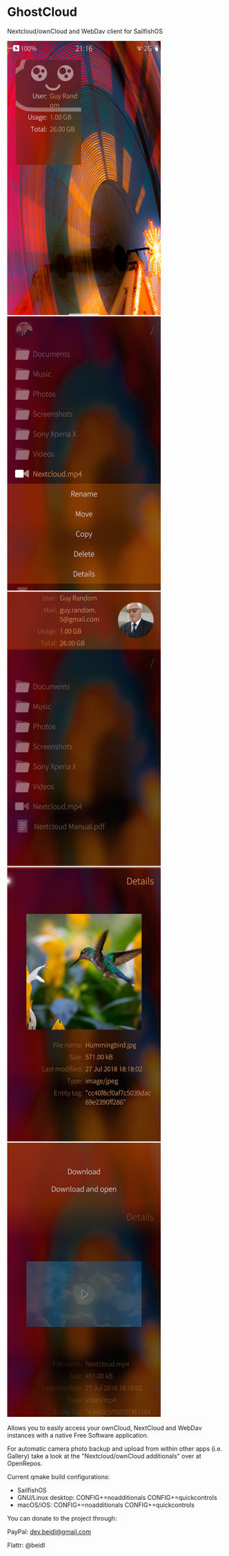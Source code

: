 # GhostCloud
Nextcloud/ownCloud and WebDav client for SailfishOS

![Login](/misc/readme/cover.png) ![File browser](/misc/readme/filebrowser.png) ![User info](/misc/readme/userinfo.png) ![File details](/misc/readme/filedetails.png) ![Media preview](/misc/readme/mediapreview.png)

Allows you to easily access your ownCloud, NextCloud and WebDav instances with a native Free Software application.

For automatic camera photo backup and upload from within other apps (i.e. Gallery) take a look at the "Nextcloud/ownCloud additionals" over at OpenRepos.

Current qmake build configurations:
- SailfishOS
- GNU/Linux desktop: CONFIG+=noadditionals CONFIG+=quickcontrols
- macOS/iOS: CONFIG+=noadditionals CONFIG+=quickcontrols


You can donate to the project through:

PayPal: dev.beidl@gmail.com

Flattr: @beidl
